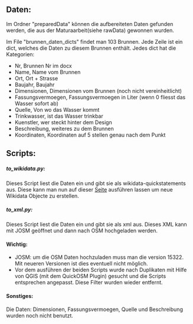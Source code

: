 ## Daten:
Im Ordner "preparedData" können die aufbereiteten Daten gefunden werden, die aus der Maturaarbeit(siehe rawData) gewonnen wurden.

Im File "brunnen_daten_dicts" findet man 103 Brunnen.
Jede Zeile ist ein dict, welches die Daten zu diesem Brunnen enthält.
Jedes dict hat die Kategorien:
* Nr, Brunnen Nr im docx
* Name, Name vom Brunnen
* Ort, Ort + Strasse
* Baujahr, Baujahr
* Dimensionen, Dimensionen vom Brunnen (noch nicht vereinheitlicht)
* Fassungsvermoegen, Fassungsvermoegen in Liter (wenn 0 fliesst das Wasser sofort ab)
* Quelle, Von wo das Wasser kommt
* Trinkwasser, ist das Wasser trinkbar
* Kuenstler, wer steckt hinter dem Design
* Beschreibung, weiteres zu dem Brunnen
* Koordinaten, Koordinaten auf 5 stellen genau nach dem Punkt

## Scripts:
##### to_wikidata.py:
Dieses Script liest die Daten ein und gibt sie als wikidata-quickstatements aus. Diese kann man nun auf dieser [Seite](https://tools.wmflabs.org/wikidata-todo/quick_statements.php) ausführen lassen um neue Wikidata Objecte zu erstellen.

##### to_xml.py:
Dieses Script liest die Daten ein und gibt sie als xml aus. Dieses XML kann mit JOSM geöffnet und dann nach OSM hochgeladen werden.

#### Wichtig:
* JOSM: um die OSM Daten hochzuladen muss man die version 15322. Mit neueren Versionen ist dies eventuell nicht möglich.
* Vor dem ausführen der beiden Scripts wurde nach Duplikaten mit Hilfe von QGIS (mit dem QuickOSM Plugin) gesucht und die Scripts entsprechen angepasst. Diese Filter wurden wieder entfernt.


#### Sonstiges:
Die Daten: Dimensionen, Fassungsvermoegen, Quelle und Beschreibung wurden noch nicht benutzt.